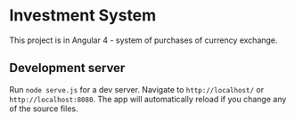 # Investment System

This project is in Angular 4 - system of purchases of currency exchange.

## Development server

Run `node serve.js` for a dev server. Navigate to `http://localhost/` or `http://localhost:8080`. The app will automatically reload if you change any of the source files.
